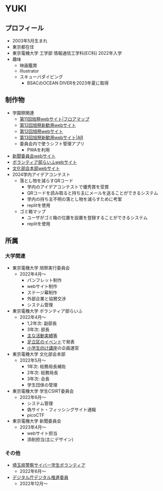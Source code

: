 # YUKI

## プロフィール
- 2003年5月生まれ
- 東京都在住
- 東京電機大学 工学部 情報通信工学科(EC科) 2022年入学
- 趣味
  - 映画鑑賞
  - Illustrator
  - スキューバダイビング
    - BSACのOCEAN DIVERを2023年夏に取得

## 制作物
- 学園祭関連
  - [第11回旭祭webサイト|フロアマップ](https://www.sg.dendai.ac.jp/s1j-asahisai/archives/11th/main/#floormap)
  - [第12回旭祭新歓用webサイト](https://www.sg.dendai.ac.jp/s1j-asahisai/archives/12th/newStudents/)
  - [第12回旭祭webサイト](https://www.sg.dendai.ac.jp/s1j-asahisai/archives/12th/main/)
  - [第13回旭祭新歓用webサイト|AR](https://www.sg.dendai.ac.jp/s1j-asahisai/AR/)
  - 委員会内で使うシフト管理アプリ
    - PWAを利用
- [新聞委員会webサイト](https://www.sg.dendai.ac.jp/s1j-news/)
- [ボランティア部らいふwebサイト](https://www.sg.dendai.ac.jp/s1b-life/)
- [文化部会本部webサイト](https://www.sg.dendai.ac.jp/s1b-honbu/)
- 2024学内アイデアコンテスト
  - 落とし物を減らすQRコード
    - 学内のアイデアコンテストで優秀賞を受賞
    - QRコードを読み取ると持ち主にメールを送ることができるシステム
    - 学内の持ち主不明の落とし物を減らすために考案
    - replitを使用
  - ゴミ箱マップ
    - ユーザがゴミ箱の位置を設置を登録することができるシステム
    - replitを使用

## 所属
### 大学関連
- 東京電機大学 旭祭実行委員会
  - 2022年4月〜
    - パンフレット制作
    - webサイト制作
    - ステージ幕制作
    - 外部企業と協賛交渉
    - システム管理
- 東京電機大学 ボランティア部らいふ
  - 2022年4月〜
    - 1,2年次: 副部長
    - 3年次: 部長
    - [主な活動実績等](https://www.sg.dendai.ac.jp/s1b-life/)
    - [足立区のイベント](https://www.dendai.ac.jp/crc/region/news/20230624-03.html)で発表
    - [小学生向け講座](https://www.dendai.ac.jp/news/20240129-02.html)の企画運営
- 東京電機大学 文化部会本部
  - 2022年5月〜
    - 1年次: 総務局長補佐
    - 2年次: 総務局長
    - 3年次: 会長
    - 学生団体の管理
- 東京電機大学 学生CSIRT委員会
  - 2022年6月〜
    - システム管理
    - 偽サイト・フィッシングサイト通報
    - picoCTF
- 東京電機大学 新聞委員会
  - 2023年4月〜
    - webサイト担当
    - 添削担当(主にデザイン)
### その他
- [埼玉県警察サイバー学生ボランティア](https://www.police.pref.saitama.lg.jp/c0070/kurashi/volunteer.html)
  - 2022年6月〜
- [デジタル庁デジタル推進委員](https://www.openbadge-global.com/api/v1.0/openBadge/v2/Wallet/Public/GetAssertionShare/NEEydGJ4cm1ZMG1ZTFBOYTNNU3BpZz09)
  - 2022年12月〜
